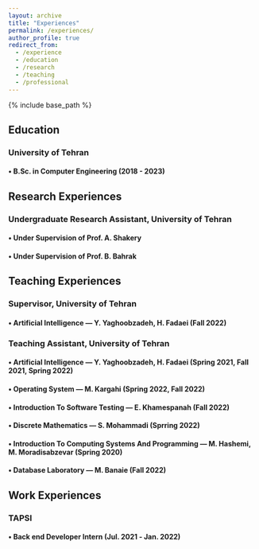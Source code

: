 ```yaml
---
layout: archive
title: "Experiences"
permalink: /experiences/
author_profile: true
redirect_from:
  - /experience
  - /education
  - /research
  - /teaching
  - /professional
---
```


{% include base_path %}

## Education

### University of Tehran

#### • B.Sc. in Computer Engineering (2018 - 2023)

## Research Experiences

### Undergraduate Research Assistant, University of Tehran

#### • Under Supervision of Prof. A. Shakery

#### • Under Supervision of Prof. B. Bahrak

## Teaching Experiences

### Supervisor, University of Tehran

#### • Artificial Intelligence — Y. Yaghoobzadeh, H. Fadaei (Fall 2022)

### Teaching Assistant, University of Tehran

#### • Artificial Intelligence — Y. Yaghoobzadeh, H. Fadaei (Spring 2021, Fall 2021, Spring 2022)

#### • Operating System — M. Kargahi (Spring 2022, Fall 2022)

#### • Introduction To Software Testing — E. Khamespanah (Fall 2022)

#### • Discrete Mathematics — S. Mohammadi (Sprring 2022)

#### • Introduction To Computing Systems And Programming — M. Hashemi, M. Moradisabzevar (Spring 2020)

#### • Database Laboratory — M. Banaie (Fall 2022)

<!-- ## Professional Experiences -->

## Work Experiences

### TAPSI

#### • Back end Developer Intern (Jul. 2021 ‑ Jan. 2022)
